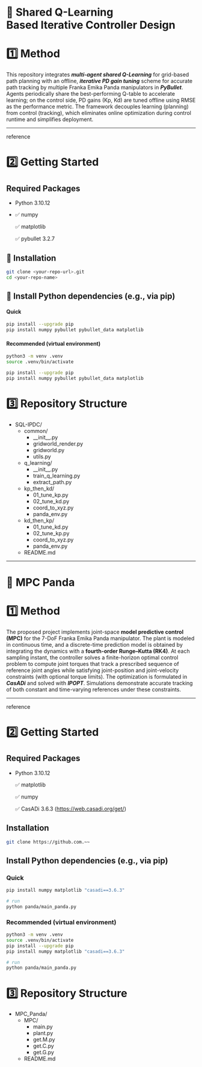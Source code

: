 # 🤖 Shared Q-Learning<br>Based Iterative Controller Design
# 1️⃣ Method
This repository integrates ***multi-agent shared Q-Learning*** for grid-based path planning with an offline, ***iterative PD gain tuning*** scheme for accurate path tracking by multiple Franka Emika Panda manipulators in ***PyBullet***.
Agents periodically share the best-performing Q-table to accelerate learning; on the control side, PD gains (Kp, Kd) are tuned offline using RMSE as the performance metric. The framework decouples learning (planning) from control (tracking), which eliminates online optimization during control runtime and simplifies deployment.
****
reference
# 2️⃣ Getting Started
## Required Packages
- Python 3.10.12
- 
  ✅ numpy

  ✅ matplotlib

  ✅ pybullet 3.2.7
## 🔧 Installation
```bash
git clone <your-repo-url>.git
cd <your-repo-name>
```
## 🔧 Install Python dependencies (e.g., via pip)
#### Quick
```bash
pip install --upgrade pip
pip install numpy pybullet pybullet_data matplotlib
```
#### Recommended (virtual environment)
```bash
python3 -m venv .venv
source .venv/bin/activate      

pip install --upgrade pip
pip install numpy pybullet pybullet_data matplotlib
```
# 3️⃣ Repository Structure
- SQL-IPDC/
  - common/
      - \_\_init\_\_.py
      - gridworld_render.py
      - gridworld.py
      - utils.py
  - q_learning/
      - \_\_init\_\_.py
      - train_q_learning.py
      - extract_path.py
  - kp_then_kd/
      - 01_tune_kp.py
      - 02_tune_kd.py
      - coord_to_xyz.py
      - panda_env.py
  - kd_then_kp/
      - 01_tune_kd.py
      - 02_tune_kp.py
      - coord_to_xyz.py
      - panda_env.py
  - README.md
****
# 🤖 MPC Panda
# 1️⃣ Method
The proposed project implements joint-space **model predictive control (MPC)** for the 7-DoF Franka Emika Panda manipulator. The plant is modeled in continuous time, and a discrete-time prediction model is obtained by integrating the dynamics with a **fourth-order Runge–Kutta (RK4)**. At each sampling instant, the controller solves a finite-horizon optimal control problem to compute joint torques that track a prescribed sequence of reference joint angles while satisfying joint-position and joint-velocity constraints (with optional torque limits). The optimization is formulated in ***CasADi*** and solved with ***IPOPT***. Simulations demonstrate accurate tracking of both constant and time-varying references under these constraints.
****
reference
# 2️⃣ Getting Started
## Required Packages
- Python 3.10.12
  
  ✅ matplotlib
  
  ✅ numpy

  ✅ CasADi 3.6.3 (https://web.casadi.org/get/)

## Installation
```bash
git clone https://github.com.~~
```
## Install Python dependencies (e.g., via pip)
### Quick
```bash
pip install numpy matplotlib "casadi==3.6.3"

# run
python panda/main_panda.py
```
### Recommended (virtual environment)
```bash
python3 -m venv .venv
source .venv/bin/activate     
pip install --upgrade pip
pip install numpy matplotlib "casadi==3.6.3"

# run
python panda/main_panda.py
```
# 3️⃣ Repository Structure
- MPC_Panda/
  - MPC/
      - main.py
      - plant.py
      - get.M.py
      - get.C.py
      - get.G.py   
  - README.md
   
